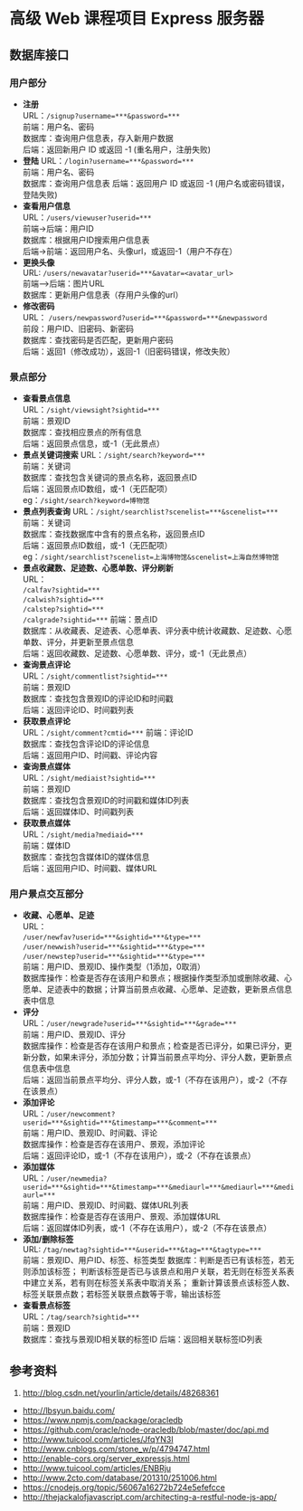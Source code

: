 # 高级 Web 课程项目 Express 服务器

## 数据库接口
### 用户部分
* __注册__   
URL：`/signup?username=***&password=***`    
前端：用户名、密码    
数据库：查询用户信息表，存入新用户数据  
后端：返回新用户 ID 或返回 -1 (重名用户，注册失败)        
* __登陆__
URL：`/login?username=***&password=***`    
前端：用户名、密码    
数据库：查询用户信息表
后端：返回用户 ID 或返回 -1 (用户名或密码错误，登陆失败)        
* __查看用户信息__  
URL：`/users/viewuser?userid=***`   
前端->后端：用户ID  
数据库：根据用户ID搜索用户信息表  
后端->前端：返回用户名、头像url，或返回-1（用户不存在）  
* __更换头像__  
URL: `/users/newavatar?userid=***&avatar=<avatar_url>`  
前端-->后端：图片URL  
数据库：更新用户信息表（存用户头像的url）  
* __修改密码__  
URL： `/users/newpassword?userid=***&password=***&newpassword`  
前段：用户ID、旧密码、新密码  
数据库：查找密码是否匹配，更新用户密码  
后端：返回1（修改成功），返回-1（旧密码错误，修改失败）  

### 景点部分
* __查看景点信息__  
URL：`/sight/viewsight?sightid=***`  
前端：景观ID  
数据库：查找相应景点的所有信息  
后端：返回景点信息，或-1（无此景点）  
* __景点关键词搜索__
URL：`/sight/search?keyword=***`  
前端：关键词  
数据库：查找包含关键词的景点名称，返回景点ID  
后端：返回景点ID数组，或-1（无匹配项）  
eg：`/sight/search?keyword=博物馆`  
* __景点列表查询__
URL：`/sight/searchlist?scenelist=***&scenelist=***`  
前端：关键词  
数据库：查找数据库中含有的景点名称，返回景点ID  
后端：返回景点ID数组，或-1（无匹配项）  
eg：`/sight/searchlist?scenelist=上海博物馆&scenelist=上海自然博物馆`  
* __景点收藏数、足迹数、心愿单数、评分刷新__  
URL：  
`/calfav?sightid=***`    
`/calwish?sightid=***`  
`/calstep?sightid=***`  
`/calgrade?sightid=***` 
前端：景点ID  
数据库：从收藏表、足迹表、心愿单表、评分表中统计收藏数、足迹数、心愿单数、评分，并更新至景点信息  
后端：返回收藏数、足迹数、心愿单数、评分，或-1（无此景点）  
* __查询景点评论__   
URL：`/sight/commentlist?sightid=***`  
前端：景观ID  
数据库：查找包含景观ID的评论ID和时间戳  
后端：返回评论ID、时间戳列表  
* __获取景点评论__  
URL：`/sight/comment?cmtid=***`
前端：评论ID  
数据库：查找包含评论ID的评论信息  
后端：返回用户ID、时间戳、评论内容  
* __查询景点媒体__  
URL：`/sight/mediaist?sightid=***`  
前端：景观ID   
数据库：查找包含景观ID的时间戳和媒体ID列表  
后端：返回媒体ID、时间戳列表  
* __获取景点媒体__  
URL：`/sight/media?mediaid=***`  
前端：媒体ID  
数据库：查找包含媒体ID的媒体信息  
后端：返回用户ID、时间戳、媒体URL  

### 用户景点交互部分
* __收藏、心愿单、足迹__  
URL：  
`/user/newfav?userid=***&sightid=***&type=***`  
`/user/newwish?userid=***&sightid=***&type=***`  
`/user/newstep?userid=***&sightid=***&type=***`  
前端：用户ID、景观ID、操作类型（1添加，0取消）  
数据库操作：检查是否存在该用户和景点；根据操作类型添加或删除收藏、心愿单、足迹表中的数据；计算当前景点收藏、心愿单、足迹数，更新景点信息表中信息  
* __评分__  
URL：`/user/newgrade?userid=***&sightid=***&grade=***`  
前端：用户ID、景观ID、评分  
数据库操作：检查是否存在该用户和景点；检查是否已评分，如果已评分，更新分数，如果未评分，添加分数；计算当前景点平均分、评分人数，更新景点信息表中信息  
后端：返回当前景点平均分、评分人数，或-1（不存在该用户），或-2（不存在该景点）  
* __添加评论__  
URL：`/user/newcomment?userid=***&sightid=***&timestamp=***&comment=***`  
前端：用户ID、景观ID、时间戳、评论  
数据库操作：检查是否存在该用户、景观，添加评论  
后端：返回评论ID，或-1（不存在该用户），或-2（不存在该景点）  
* __添加媒体__  
URL：`/user/newmedia?userid=***&sightid=***&timestamp=***&mediaurl=***&mediaurl=***&mediaurl=***`  
前端：用户ID、景观ID、时间戳、媒体URL列表  
数据库操作：检查是否存在该用户、景观、添加媒体URL  
后端：返回媒体ID列表，或-1（不存在该用户），或-2（不存在该景点）  
* __添加/删除标签__  
URL: `/tag/newtag?sightid=***&userid=***&tag=***&tagtype=***`  
前端：景观ID、用户ID、标签、标签类型
数据库：判断是否已有该标签，若无则添加该标签；
判断该标签是否已与该景点和用户关联，若无则在标签关系表中建立关系，若有则在标签关系表中取消关系；
重新计算该景点该标签人数、标签关联景点数；若标签关联景点数等于零，输出该标签
* __查看景点标签__  
URL：`/tag/search?sightid=***`  
前端：景观ID  
数据库：查找与景观ID相关联的标签ID
后端：返回相关联标签ID列表


## 参考资料
1. http://blog.csdn.net/yourlin/article/details/48268361
* http://lbsyun.baidu.com/
* https://www.npmjs.com/package/oracledb
* https://github.com/oracle/node-oracledb/blob/master/doc/api.md
* http://www.tuicool.com/articles/JfqYN3I
* http://www.cnblogs.com/stone_w/p/4794747.html
* http://enable-cors.org/server_expressjs.html
* http://www.tuicool.com/articles/ENBRju
* http://www.2cto.com/database/201310/251006.html
* https://cnodejs.org/topic/56067a16272b724e5efefcce
* http://thejackalofjavascript.com/architecting-a-restful-node-js-app/
